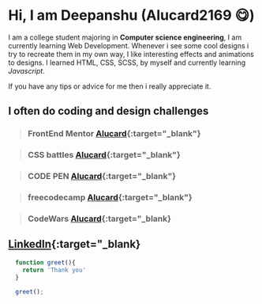 # Hi, I am Deepanshu (Alucard2169 **😋**)

I am a college student majoring in __Computer science engineering__, I am currently learning Web Development. 
Whenever i see some cool designs i try to recreate them in my own way, I like interesting effects and animations to designs.
I learned HTML, CSS, SCSS, by myself and currently learning *Javascript*.

If you have any tips or advice for me then i really appreciate it.

## I often do coding and design challenges

> ### FrontEnd Mentor [Alucard](https://www.frontendmentor.io/profile/Alucard2169){:target="_blank"}


> ### CSS battles [Alucard](https://cssbattle.dev/player/NpJ77jYmXnRX59cw7u9iXJlQfr83){:target="_blank"}


> ### CODE PEN [Alucard](https://codepen.io/alucard2169){:target="_blank"}


> ### freecodecamp [Alucard](https://www.freecodecamp.org/alucard2169){:target="_blank"}


>### CodeWars [Alucard](https://www.codewars.com/users/Alucard2169){:target="_blank}


## [LinkedIn](https://www.linkedin.com/in/deepanshu-aab1181a6/){:target="_blank}



```Javascript
  function greet(){
    return 'Thank you'
  }
  
  greet();
```
